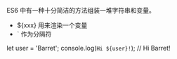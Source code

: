 ES6 中有一种十分简洁的方法组装一堆字符串和变量。

*  ${xxx} 用来渲染一个变量
*  ` 作为分隔符

let user = 'Barret';
console.log(`Hi ${user}!`); // Hi Barret!